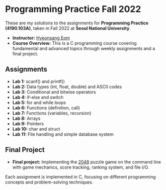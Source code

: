 # Programming Practice Fall 2022

These are my solutions to the assignments for **Programming Practice (4190.103A)**, taken in Fall 2022 at **Seoul National University**.

- **Instructor:** [Hyeonsang Eom](https://cse.snu.ac.kr/en/people/faculty/83)
- **Course Overview:** This is a C programming course covering fundamental and advanced topics through weekly assignments and a final project.

## Assignments

- **Lab 1:** scanf() and printf()  
- **Lab 2:** Data types (int, float, double) and ASCII codes  
- **Lab 3:** Conditional and bitwise operators  
- **Lab 4:** if-else and switch  
- **Lab 5:** for and while loops  
- **Lab 6:** Functions (definition, call)  
- **Lab 7:** Functions (variables, recursion)  
- **Lab 8:** Arrays  
- **Lab 9:** Pointers  
- **Lab 10:** char and struct  
- **Lab 11:** File handling and simple database system  

## Final Project

- **Final project:** Implementing the [2048](https://2048game.com) puzzle game on the command line with game mechanics, score tracking, ranking system, and file I/O.

Each assignment is implemented in C, focusing on different programming concepts and problem-solving techniques.
